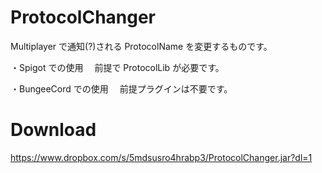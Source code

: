 # ProtocolChanger
Multiplayer で通知(?)される ProtocolName を変更するものです。
 
・Spigot での使用
　前提で ProtocolLib が必要です。
 
・BungeeCord での使用
　前提プラグインは不要です。
 
# Download
 
 https://www.dropbox.com/s/5mdsusro4hrabp3/ProtocolChanger.jar?dl=1
 
